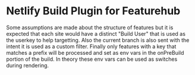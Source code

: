 # Netlify Build Plugin for Featurehub

Some assumptions are made about the structure of features but it is expected that each site would have a distinct "Build User" that is used as the userkey to help targetting. Also the current branch is also sent with the intent it is used as a custom filter. Finally only features with a key that matches a prefix will be processed and set as env vars in the onPreBuild portion of the build. In theory these env vars can be used as switches during rendering.